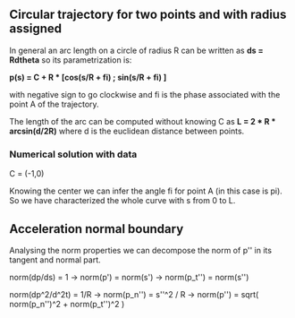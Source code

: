 ## Circular trajectory for two points and with radius assigned

In general an arc length on a circle of radius R can be written as **ds = Rdtheta** so its parametrization is:

**p(s) = C + R * [cos(s/R + fi) ; sin(s/R + fi) ]**

with negative sign to go clockwise and fi is the phase associated with the point A of the trajectory.

The length of the arc can be computed without knowing C as **L = 2 * R * arcsin(d/2R)** where d is the euclidean distance between points.

### Numerical solution with data 

C = (-1,0)

Knowing the center we can infer the angle fi for point A (in this case is pi). So we have characterized the whole curve with s from 0 to L.

## Acceleration normal boundary

Analysing the norm properties we can decompose the norm of p'' in its tangent and normal part. 

norm(dp/ds) = 1   -> norm(p') = norm(s')  -> norm(p_t'') = norm(s'')

norm(dp^2/d^2t) = 1/R   ->  norm(p_n'') = s''^2 / R   ->  norm(p'') = sqrt( norm(p_n'')^2 +   norm(p_t'')^2 )

